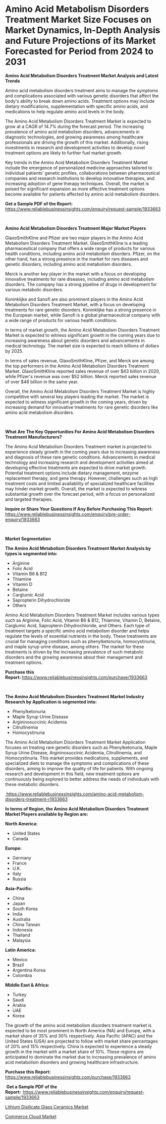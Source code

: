 <p><h1>Amino Acid Metabolism Disorders Treatment Market Size Focuses on Market Dynamics, In-Depth Analysis and Future Projections of its Market Forecasted for Period from 2024 to 2031</h1></p><p><strong>Amino Acid Metabolism Disorders Treatment Market Analysis and Latest Trends</strong></p>
<p><p>Amino acid metabolism disorders treatment aims to manage the symptoms and complications associated with various genetic disorders that affect the body's ability to break down amino acids. Treatment options may include dietary modifications, supplementation with specific amino acids, and medications to help regulate amino acid levels in the body.</p><p>The Amino Acid Metabolism Disorders Treatment Market is expected to grow at a CAGR of 14.7% during the forecast period. The increasing prevalence of amino acid metabolism disorders, advancements in diagnostic technologies, and growing awareness among healthcare professionals are driving the growth of this market. Additionally, rising investments in research and development activities to develop novel treatment options are likely to further fuel market growth.</p><p>Key trends in the Amino Acid Metabolism Disorders Treatment Market include the emergence of personalized medicine approaches tailored to individual patients' genetic profiles, collaborations between pharmaceutical companies and research institutions to develop innovative therapies, and increasing adoption of gene therapy techniques. Overall, the market is poised for significant expansion as more effective treatment options become available for patients affected by amino acid metabolism disorders.</p></p>
<p><strong>Get a Sample PDF of the Report:&nbsp;</strong> <a href="https://www.reliablebusinessinsights.com/enquiry/request-sample/1933663">https://www.reliablebusinessinsights.com/enquiry/request-sample/1933663</a></p>
<p>&nbsp;</p>
<p><strong>Amino Acid Metabolism Disorders Treatment Major Market Players</strong></p>
<p><p>GlaxoSmithKline and Pfizer are two major players in the Amino Acid Metabolism Disorders Treatment Market. GlaxoSmithKline is a leading pharmaceutical company that offers a wide range of products for various health conditions, including amino acid metabolism disorders. Pfizer, on the other hand, has a strong presence in the market for rare diseases and genetic disorders, including amino acid metabolism disorders.</p><p>Merck is another key player in the market with a focus on developing innovative treatments for rare diseases, including amino acid metabolism disorders. The company has a strong pipeline of drugs in development for various metabolic disorders.</p><p>Koninklijke and Sanofi are also prominent players in the Amino Acid Metabolism Disorders Treatment Market, with a focus on developing treatments for rare genetic disorders. Koninklijke has a strong presence in the European market, while Sanofi is a global pharmaceutical company with a wide range of products for various health conditions.</p><p>In terms of market growth, the Amino Acid Metabolism Disorders Treatment Market is expected to witness significant growth in the coming years due to increasing awareness about genetic disorders and advancements in medical technology. The market size is expected to reach billions of dollars by 2025.</p><p>In terms of sales revenue, GlaxoSmithKline, Pfizer, and Merck are among the top performers in the Amino Acid Metabolism Disorders Treatment Market. GlaxoSmithKline reported sales revenue of over $43 billion in 2020, while Pfizer's revenue was over $52 billion. Merck reported sales revenue of over $46 billion in the same year.</p><p>Overall, the Amino Acid Metabolism Disorders Treatment Market is highly competitive with several key players leading the market. The market is expected to witness significant growth in the coming years, driven by increasing demand for innovative treatments for rare genetic disorders like amino acid metabolism disorders.</p></p>
<p>&nbsp;</p>
<p><strong>What Are The Key Opportunities For Amino Acid Metabolism Disorders Treatment Manufacturers?</strong></p>
<p><p>The Amino Acid Metabolism Disorders Treatment market is projected to experience steady growth in the coming years due to increasing awareness and diagnosis of these rare genetic conditions. Advancements in medical technology and increasing research and development activities aimed at developing effective treatments are expected to drive market growth. Potential treatment options include dietary management, enzyme replacement therapy, and gene therapy. However, challenges such as high treatment costs and limited availability of specialized healthcare facilities may hinder market growth. Overall, the market is expected to witness substantial growth over the forecast period, with a focus on personalized and targeted therapies.</p></p>
<p><strong>Inquire or Share Your Questions If Any Before Purchasing This Report:</strong> <a href="https://www.reliablebusinessinsights.com/enquiry/pre-order-enquiry/1933663">https://www.reliablebusinessinsights.com/enquiry/pre-order-enquiry/1933663</a></p>
<p>&nbsp;</p>
<p><strong>Market Segmentation</strong></p>
<p><strong>The Amino Acid Metabolism Disorders Treatment Market Analysis by types is segmented into:</strong></p>
<p><ul><li>Arginine</li><li>Folic Acid</li><li>Vitamin B6 & B12</li><li>Thiamine</li><li>Vitamin D</li><li>Betaine</li><li>Carglumic Acid</li><li>Sapropterin Dihydrochloride</li><li>Others</li></ul></p>
<p><p>Amino Acid Metabolism Disorders Treatment Market includes various types such as Arginine, Folic Acid, Vitamin B6 & B12, Thiamine, Vitamin D, Betaine, Carglumic Acid, Sapropterin Dihydrochloride, and Others. Each type of treatment targets a specific amino acid metabolism disorder and helps regulate the levels of essential nutrients in the body. These treatments are crucial for managing conditions such as phenylketonuria, homocystinuria, and maple syrup urine disease, among others. The market for these treatments is driven by the increasing prevalence of such metabolic disorders and the growing awareness about their management and treatment options.</p></p>
<p><strong>Purchase this Report:&nbsp;</strong><a href="https://www.reliablebusinessinsights.com/purchase/1933663">https://www.reliablebusinessinsights.com/purchase/1933663</a></p>
<p>&nbsp;</p>
<p><strong>The Amino Acid Metabolism Disorders Treatment Market Industry Research by Application is segmented into:</strong></p>
<p><ul><li>Phenylketonuria</li><li>Maple Syrup Urine Disease</li><li>Argininosuccinic Acidemia</li><li>Citrullinemia</li><li>Homocystinuria</li></ul></p>
<p><p>The Amino Acid Metabolism Disorders Treatment Market Application focuses on treating rare genetic disorders such as Phenylketonuria, Maple Syrup Urine Disease, Argininosuccinic Acidemia, Citrullinemia, and Homocystinuria. This market provides medications, supplements, and specialized diets to manage the symptoms and complications of these disorders, aiming to improve the quality of life for patients. With ongoing research and development in this field, new treatment options are continuously being explored to better address the needs of individuals with these metabolic disorders.</p></p>
<p><a href="https://www.reliablebusinessinsights.com/amino-acid-metabolism-disorders-treatment-r1933663">&nbsp;https://www.reliablebusinessinsights.com/amino-acid-metabolism-disorders-treatment-r1933663</a></p>
<p><strong>In terms of Region, the Amino Acid Metabolism Disorders Treatment Market Players available by Region are:</strong></p>
<p>
    <p> <strong> North America: </strong>
        <ul>
            <li>United States</li>
            <li>Canada</li>
        </ul>
        </p> 
    <p> <strong> Europe: </strong>
        <ul>
            <li>Germany</li>
            <li>France</li>
            <li>U.K.</li>
            <li>Italy</li>
            <li>Russia</li>
        </ul>
        </p> 
    <p> <strong> Asia-Pacific: </strong>
        <ul>
            <li>China</li>
            <li>Japan</li>
            <li>South Korea</li>
            <li>India</li>
            <li>Australia</li>
            <li>China Taiwan</li>
            <li>Indonesia</li>
            <li>Thailand</li>
            <li>Malaysia</li>
        </ul>
        </p> 
    <p> <strong> Latin America: </strong>
        <ul>
            <li>Mexico</li>
            <li>Brazil</li>
            <li>Argentina Korea</li>
            <li>Colombia</li>
        </ul>
        </p> 
    <p> <strong> Middle East & Africa: </strong>
        <ul>
            <li>Turkey</li>
            <li>Saudi</li>
            <li>Arabia</li>
            <li>UAE</li>
            <li>Korea</li>
        </ul>
    </p>
    </p>
<p><p>The growth of the amino acid metabolism disorders treatment market is expected to be most prominent in North America (NA) and Europe, with a market share of 35% and 30% respectively. Asia Pacific (APAC) and the United States (USA) are projected to follow with market share percentages of 20% and 15% respectively. China is expected to experience a steady growth in the market with a market share of 10%. These regions are anticipated to dominate the market due to increasing prevalence of amino acid metabolism disorders and growing healthcare infrastructure.</p></p>
<p><strong>Purchase this Report: </strong><a href="https://www.reliablebusinessinsights.com/purchase/1933663">https://www.reliablebusinessinsights.com/purchase/1933663</a></p>
<p>&nbsp;<strong>Get a Sample PDF of the Report:&nbsp;&nbsp;</strong><a href="https://www.reliablebusinessinsights.com/enquiry/request-sample/1933663">https://www.reliablebusinessinsights.com/enquiry/request-sample/1933663</a></p>
<p><strong></strong></p>
<p><p><a href="https://view.publitas.com/reportprime-1/lithium-disilicate-glass-ceramics-market-a-global-and-regional-analysis-2024-2031/">Lithium Disilicate Glass Ceramics Market</a></p><p><a href="https://github.com/nicoletavirag/Market-Research-Report-List-4/blob/main/commerce-cloud-market.md">Commerce Cloud Market</a></p></p>